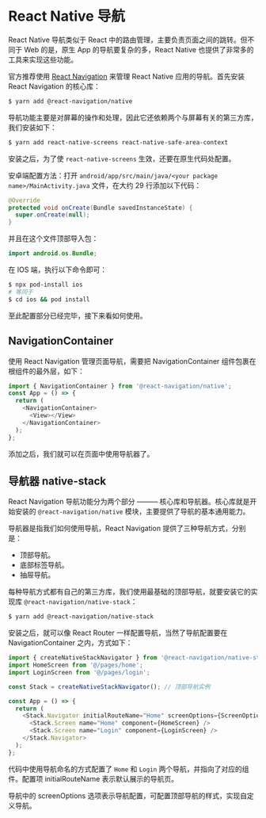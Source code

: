 # React Native 导航

React Native 导航类似于 React 中的路由管理，主要负责页面之间的跳转。但不同于 Web 的是，原生 App 的导航要复杂的多，React Native 也提供了非常多的工具来实现这些功能。

官方推荐使用 [React Navigation](https://reactnavigation.org/) 来管理 React Native 应用的导航。首先安装 React Navigation 的核心库：

```sh
$ yarn add @react-navigation/native
```

导航功能主要是对屏幕的操作和处理，因此它还依赖两个与屏幕有关的第三方库，我们安装如下：

```sh
$ yarn add react-native-screens react-native-safe-area-context
```

安装之后，为了使 `react-native-screens` 生效，还要在原生代码处配置。

安卓端配置方法：打开 `android/app/src/main/java/<your package name>/MainActivity.java` 文件，在大约 29 行添加以下代码：

```java
@Override
protected void onCreate(Bundle savedInstanceState) {
  super.onCreate(null);
}
```

并且在这个文件顶部导入包：

```java
import android.os.Bundle;
```

在 IOS 端，执行以下命令即可：

```sh
$ npx pod-install ios
# 等同于
$ cd ios && pod install
```

至此配置部分已经完毕，接下来看如何使用。

## NavigationContainer

使用 React Navigation 管理页面导航，需要把 NavigationContainer 组件包裹在根组件的最外层，如下：

```js
import { NavigationContainer } from '@react-navigation/native';
const App = () => {
  return (
    <NavigationContainer>
      <View></View>
    </NavigationContainer>
  );
};
```

添加之后，我们就可以在页面中使用导航器了。

## 导航器 native-stack

React Navigation 导航功能分为两个部分 ——— 核心库和导航器。核心库就是开始安装的 `@react-navigation/native` 模块，主要提供了导航的基本通用能力。

导航器是指我们如何使用导航，React Navigation 提供了三种导航方式，分别是：

- 顶部导航。
- 底部标签导航。
- 抽屉导航。

每种导航方式都有自己的第三方库，我们使用最基础的顶部导航，就要安装它的实现库 `@react-navigation/native-stack`：

```sh
$ yarn add @react-navigation/native-stack
```

安装之后，就可以像 React Router 一样配置导航，当然了导航配置要在 NavigationContainer 之内，方式如下：

```js
import { createNativeStackNavigator } from '@react-navigation/native-stack';
import HomeScreen from '@/pages/home';
import LoginScreen from '@/pages/login';

const Stack = createNativeStackNavigator(); // 顶部导航实例

const App = () => {
  return (
    <Stack.Navigator initialRouteName="Home" screenOptions={ScreenOptions}>
      <Stack.Screen name="Home" component={HomeScreen} />
      <Stack.Screen name="Login" component={LoginScreen} />
    </Stack.Navigator>
  );
};
```

代码中使用导航命名的方式配置了 `Home` 和 `Login` 两个导航，并指向了对应的组件。配置项 initialRouteName 表示默认展示的导航页。

导航中的 screenOptions 选项表示导航配置，可配置顶部导航的样式，实现自定义导航。
